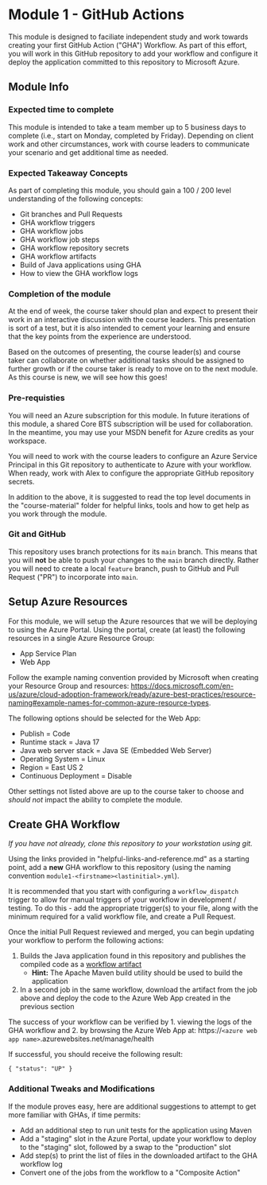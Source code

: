 # Module 1 - GitHub Actions

This module is designed to faciliate independent study and work towards creating your first GitHub Action ("GHA") Workflow. As part of this effort, you will work in this GitHub repository to add your workflow and configure it deploy the application committed to this repository to Microsoft Azure.

## Module Info

### Expected time to complete

This module is intended to take a team member up to 5 business days to complete (i.e., start on Monday, completed by Friday). Depending on client work and other circumstances, work with course leaders to communicate your scenario and get additional time as needed.

### Expected Takeaway Concepts

As part of completing this module, you should gain a 100 / 200 level understanding of the following concepts:
- Git branches and Pull Requests
- GHA workflow triggers
- GHA workflow jobs
- GHA workflow job steps
- GHA workflow repository secrets
- GHA workflow artifacts
- Build of Java applications using GHA
- How to view the GHA workflow logs


### Completion of the module

At the end of week, the course taker should plan and expect to present their work in an interactive discussion with the course leaders. This presentation is sort of a test, but it is also intended to cement your learning and ensure that the key points from the experience are understood. 

Based on the outcomes of presenting, the course leader(s) and course taker can collaborate on whether additional tasks should be assigned to further growth or if the course taker is ready to move on to the next module. As this course is new, we will see how this goes!

### Pre-requisties

You will need an Azure subscription for this module. In future iterations of this module, a shared Core BTS subscription will be used for collaboration. In the meantime, you may use your MSDN benefit for Azure credits as your workspace. 

You will need to work with the course leaders to configure an Azure Service Principal in this Git repository to authenticate to Azure with your workflow. When ready, work with Alex to configure the appropriate GitHub repository secrets.

In addition to the above, it is suggested to read the top level documents in the "course-material" folder for helpful links, tools and how to get help as you work through the module.

### Git and GitHub

This repository uses branch protections for its `main` branch. This means that you will **not** be able to push your changes to the `main` branch directly. Rather you will need to create a local `feature` branch, push to GitHub and Pull Request ("PR") to incorporate into `main`.

## Setup Azure Resources

For this module, we will setup the Azure resources that we will be deploying to using the Azure Portal. Using the portal, create (at least) the following resources in a single Azure Resource Group:
- App Service Plan
- Web App

Follow the example naming convention provided by Microsoft when creating your Resource Group and resources: https://docs.microsoft.com/en-us/azure/cloud-adoption-framework/ready/azure-best-practices/resource-naming#example-names-for-common-azure-resource-types.

The following options should be selected for the Web App:
- Publish = Code
- Runtime stack = Java 17
- Java web server stack = Java SE (Embedded Web Server)
- Operating System = Linux
- Region = East US 2
- Continuous Deployment = Disable

Other settings not listed above are up to the course taker to choose and _should not_ impact the ability to complete the module.

## Create GHA Workflow

*If you have not already, clone this repository to your workstation using git.*

Using the links provided in "helpful-links-and-reference.md" as a starting point, add a **new** GHA workflow to this repository (using the naming convention `module1-<firstname><lastinitial>.yml`).

It is recommended that you start with configuring a `workflow_dispatch` trigger to allow for manual triggers of your workflow in development / testing. To do this - add the appropriate trigger(s) to your file, along with the minimum required for a valid workflow file, and create a Pull Request. 

Once the initial Pull Request reviewed and merged, you can begin updating your workflow to perform the following actions:

1. Builds the Java application found in this repository and publishes the compiled code as a [workflow artifact](https://docs.github.com/en/actions/using-workflows/storing-workflow-data-as-artifacts)
    - **Hint:** The Apache Maven build utility should be used to build the application
2. In a second job in the same workflow, download the artifact from the job above and deploy the code to the Azure Web App created in the previous section

The success of your workflow can be verified by 1. viewing the logs of the GHA workflow and 2. by browsing the Azure Web App at: https://`<azure web app name>`.azurewebsites.net/manage/health

If successful, you should receive the following result:
```
{ "status": "UP" }
```

### Additional Tweaks and Modifications

If the module proves easy, here are additional suggestions to attempt to get more familiar with GHAs, if time permits:

- Add an additional step to run unit tests for the application using Maven
- Add a "staging" slot in the Azure Portal, update your workflow to deploy to the "staging" slot, followed by a swap to the "production" slot
- Add step(s) to print the list of files in the downloaded artifact to the GHA workflow log
- Convert one of the jobs from the workflow to a "Composite Action"